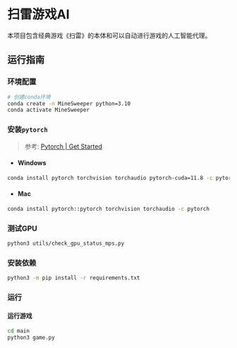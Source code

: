 # 扫雷游戏AI

本项目包含经典游戏《扫雷》的本体和可以自动进行游戏的人工智能代理。

## 运行指南

### 环境配置

```bash
# 创建conda环境
conda create -n MineSweeper python=3.10
conda activate MineSweeper
```

### 安装`pytorch`

> 参考: [Pytorch | Get Started](https://pytorch.org/get-started/locally/)

- #### Windows

```bash
conda install pytorch torchvision torchaudio pytorch-cuda=11.8 -c pytorch -c nvidia
```

- #### Mac

```bash
conda install pytorch::pytorch torchvision torchaudio -c pytorch
```

### 测试GPU

```bash
python3 utils/check_gpu_status_mps.py
```

### 安装依赖

```bash
python3 -m pip install -r requirements.txt
```

### 运行

#### 运行游戏

```bash
cd main
python3 game.py
```
